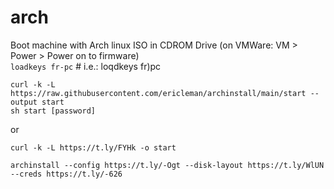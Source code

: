 # arch
 Boot machine with Arch linux ISO in CDROM Drive (on VMWare: VM > Power > Power on to firmware)  
`loadkeys fr-pc` # i.e.: loqdkeys fr)pc

`curl -k -L https://raw.githubusercontent.com/ericleman/archinstall/main/start --output start`  
`sh start [password]`

or

`curl -k -L https://t.ly/FYHk -o start` 


`archinstall --config https://t.ly/-Ogt --disk-layout https://t.ly/WlUN --creds https://t.ly/-626`
